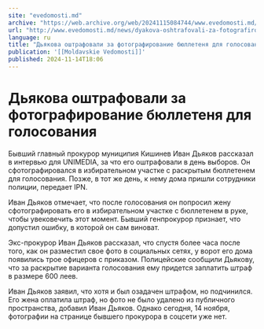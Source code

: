 ```yaml
---
site: "evedomosti.md"
archive: "https://web.archive.org/web/20241115084744/www.evedomosti.md/news/dyakova-oshtrafovali-za-fotografirovanie-byulletenya-dlya-go"
url: "http://www.evedomosti.md/news/dyakova-oshtrafovali-za-fotografirovanie-byulletenya-dlya-go"
language: ru
title: "Дьякова оштрафовали за фотографирование бюллетеня для голосования"
publication: '[[Moldavskie Vedomosti]]'
published: 2024-11-14T18:06
---
```


# Дьякова оштрафовали за фотографирование бюллетеня для голосования

Бывший главный прокурор муниципия Кишинев Иван Дьяков рассказал в интервью для UNIMEDIA, за что его оштрафовали в день выборов. Он сфотографировался в избирательном участке с раскрытым бюллетенем для голосования. Позже, в тот же день, к нему дома пришли сотрудники полиции, передает IPN.

Иван Дьяков отмечает, что после голосования он попросил жену сфотографировать его в избирательном участке с бюллетенем в руке, чтобы увековечить этот момент. Бывший генпрокурор признает, что допустил ошибку, в которой он сам виноват.

Экс-прокурор Иван Дьяков рассказал, что спустя более часа после того, как он разместил свое фото в социальных сетях, у ворот его дома появились трое офицеров с приказом. Полицейские сообщили Дьякову, что за раскрытие варианта голосования ему придется заплатить штраф в размере 600 леев.

Иван Дьяков заявил, что хотя и был озадачен штрафом, но подчинился. Его жена оплатила штраф, но фото не было удалено из публичного пространства, добавил Иван Дьяков. Однако сегодня, 14 ноября, фотографии на странице бывшего прокурора в соцсети уже нет.